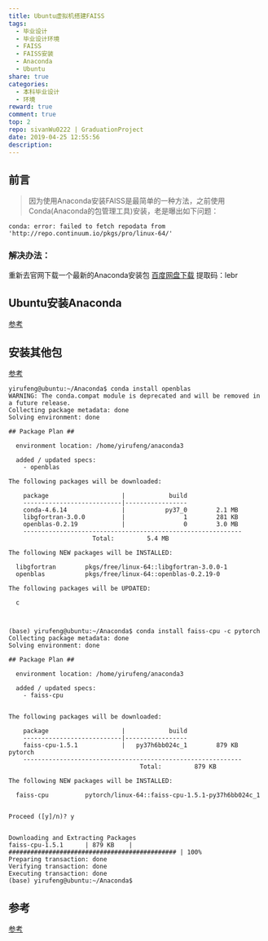 ```yaml
---
title: Ubuntu虚拟机搭建FAISS
tags:
  - 毕业设计
  - 毕业设计环境
  - FAISS
  - FAISS安装
  - Anaconda
  - Ubuntu
share: true
categories:
  - 本科毕业设计
  - 环境
reward: true
comment: true
top: 2
repo: sivanWu0222 | GraduationProject
date: 2019-04-25 12:55:56
description:
---
```


## 前言

> 因为使用Anaconda安装FAISS是最简单的一种方法，之前使用Conda(Anaconda的包管理工具)安装，老是曝出如下问题： 


```shell
conda: error: failed to fetch repodata from 'http://repo.continuum.io/pkgs/pro/linux-64/'
```

### 解决办法：
重新去官网下载一个最新的Anaconda安装包
[百度网盘下载](https://pan.baidu.com/s/11pP63oKIAKjZBSI4ycGA5g)
提取码：lebr


## Ubuntu安装Anaconda

[参考](https://www.jianshu.com/p/2645510a39de)



## 安装其他包
[参考](https://www.jianshu.com/p/2645510a39de)

```shell
yirufeng@ubuntu:~/Anaconda$ conda install openblas
WARNING: The conda.compat module is deprecated and will be removed in a future release.
Collecting package metadata: done
Solving environment: done

## Package Plan ##

  environment location: /home/yirufeng/anaconda3

  added / updated specs:
    - openblas

The following packages will be downloaded:

    package                    |            build
    ---------------------------|-----------------
    conda-4.6.14               |           py37_0        2.1 MB
    libgfortran-3.0.0          |                1        281 KB
    openblas-0.2.19            |                0        3.0 MB
    ------------------------------------------------------------
                       Total:         5.4 MB

The following NEW packages will be INSTALLED:

  libgfortran        pkgs/free/linux-64::libgfortran-3.0.0-1
  openblas           pkgs/free/linux-64::openblas-0.2.19-0

The following packages will be UPDATED:

  c
  
  
  
(base) yirufeng@ubuntu:~/Anaconda$ conda install faiss-cpu -c pytorch
Collecting package metadata: done
Solving environment: done

## Package Plan ##

  environment location: /home/yirufeng/anaconda3

  added / updated specs:
    - faiss-cpu


The following packages will be downloaded:

    package                    |            build
    ---------------------------|-----------------
    faiss-cpu-1.5.1            |   py37h6bb024c_1        879 KB  pytorch
    ------------------------------------------------------------
                                    Total:         879 KB

The following NEW packages will be INSTALLED:

  faiss-cpu          pytorch/linux-64::faiss-cpu-1.5.1-py37h6bb024c_1


Proceed ([y]/n)? y


Downloading and Extracting Packages
faiss-cpu-1.5.1      | 879 KB    | ############################################## | 100% 
Preparing transaction: done
Verifying transaction: done
Executing transaction: done
(base) yirufeng@ubuntu:~/Anaconda$ 
```


## 参考

[参考](https://www.jianshu.com/p/2645510a39de)

<!--more-->